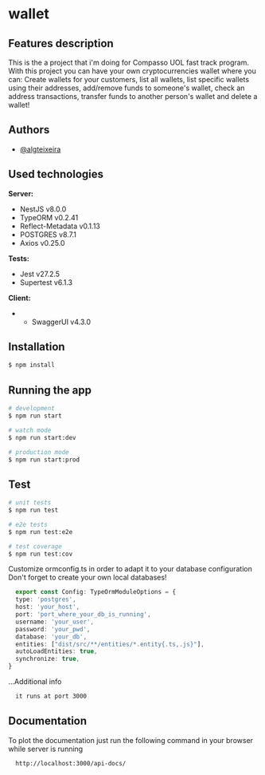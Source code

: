 # wallet

## Features description

This is the a project that i'm doing for Compasso UOL fast track program.
With this project you can have your own cryptocurrencies wallet where you can: Create wallets for
your customers, list all wallets, list specific wallets using their addresses, add/remove funds to
someone's wallet, check an address transactions, transfer funds to another person's wallet
and delete a wallet!


## Authors

- [@algteixeira](https://www.github.com/algteixeira)

## Used technologies

**Server:** 
- NestJS v8.0.0
- TypeORM v0.2.41
- Reflect-Metadata v0.1.13
- POSTGRES v8.7.1
- Axios v0.25.0

**Tests:**
- Jest v27.2.5
- Supertest v6.1.3

**Client:**
- - SwaggerUI v4.3.0

## Installation

```bash
$ npm install
```

## Running the app

```bash
# development
$ npm run start

# watch mode
$ npm run start:dev

# production mode
$ npm run start:prod
```

## Test

```bash
# unit tests
$ npm run test

# e2e tests
$ npm run test:e2e

# test coverage
$ npm run test:cov
```

Customize ormconfig.ts in order to adapt it to your database configuration
Don't forget to create your own local databases!

```typescript
  export const Config: TypeOrmModuleOptions = {
  type: 'postgres',
  host: 'your_host',
  port: 'port_where_your_db_is_running',
  username: 'your_user',
  password: 'your_pwd',
  database: 'your_db',
  entities: ["dist/src/**/entities/*.entity{.ts,.js}"],
  autoLoadEntities: true,
  synchronize: true,
}
```

...Additional info
```bash
  it runs at port 3000
```

## Documentation

To plot the documentation just run the following command in your browser while server is running

```bash
  http://localhost:3000/api-docs/
```
